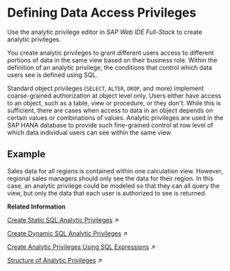 <!-- loioacd770361d4945daaa2dfc701a1b308d -->

# Defining Data Access Privileges

Use the analytic privilege editor in *SAP Web IDE Full-Stack* to create analytic privileges.

You create analytic privileges to grant different users access to different portions of data in the same view based on their business role. Within the definition of an analytic privilege, the conditions that control which data users see is defined using SQL.

Standard object privileges \(`SELECT`, `ALTER`, `DROP`, and more\) implement coarse-grained authorization at object level only. Users either have access to an object, such as a table, view or procedure, or they don't. While this is sufficient, there are cases when access to data in an object depends on certain values or combinations of values. Analytic privileges are used in the SAP HANA database to provide such fine-grained control at row level of which data individual users can see within the same view.



## Example

Sales data for all regions is contained within one calculation view. However, regional sales managers should only see the data for their region. In this case, an analytic privilege could be modeled so that they can all query the view, but only the data that each user is authorized to see is returned.

**Related Information**  


[Create Static SQL Analytic Privileges](https://help.sap.com/viewer/460112ecd20e42c0a647979434b32412/2024_1_QRC/en-US/55aebdcf8d564412834f75b03c127a22.html "For static SQL analytic privileges, attribute columns in views can be used to define fixed restrictions on data access. These restrictions are defined in the analytic privilege editor at design time.") :arrow_upper_right:

[Create Dynamic SQL Analytic Privileges](https://help.sap.com/viewer/460112ecd20e42c0a647979434b32412/2024_1_QRC/en-US/2408cd1bef564284b8aaea7d8c267010.html "Dynamic SQL analytic privileges determine the filter condition string to restrict data access at runtime. You use the analytic privilege editor to define the dynamic SQL analytic privilege.") :arrow_upper_right:

[Create Analytic Privileges Using SQL Expressions](https://help.sap.com/viewer/460112ecd20e42c0a647979434b32412/2024_1_QRC/en-US/1716378df3334e4db8f5668fc6fbbae9.html "The analytic privilege editor provides you the flexibility to create SQL based analytic privileges using the familiar SQL environment. You can create both static and dynamic SQL analytic privileges by writing relevant SQL expressions.") :arrow_upper_right:

[Structure of Analytic Privileges](https://help.sap.com/viewer/460112ecd20e42c0a647979434b32412/2024_1_QRC/en-US/349f423ce2154e3e9b39ed525d46aa94.html "An analytic privilege consists of a set of restrictions against which user access to a particular calculation view or SQL view is verified. These restrictions are specified as filter conditions that are fully SQL based.") :arrow_upper_right:


